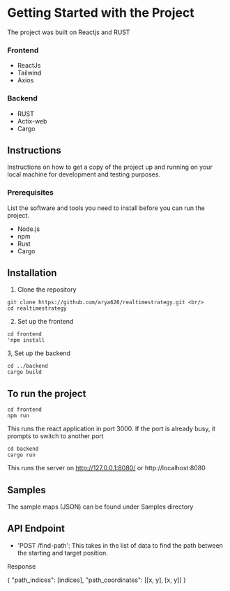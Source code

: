 # Getting Started with the Project

The project was built on Reactjs and RUST

### Frontend

- ReactJs
- Tailwind
- Axios

### Backend

- RUST
- Actix-web
- Cargo

## Instructions

Instructions on how to get a copy of the project up and running on your local machine for development and testing purposes.

### Prerequisites

List the software and tools you need to install before you can run the project.

- Node.js
- npm
- Rust
- Cargo

## Installation

1. Clone the repository

```
git clone https://github.com/arya626/realtimestrategy.git <br/>
cd realtimestrategy
```

2. Set up the frontend
```
cd frontend
'npm install
```

3, Set up the backend

```
cd ../backend
cargo build
```

## To run the project

```
cd frontend
npm run
```
This runs the react application in port 3000. If the port is already busy, it prompts to switch to another port
```
cd backend
cargo run
```

This runs the server on http://127.0.0.1:8080/ or http://localhost:8080

## Samples

The sample maps (JSON) can be found under Samples directory

## API Endpoint

- 'POST /find-path': This takes in the list of data to find the path between the starting and target position.

Response

{
"path_indices": [indices],
"path_coordinates": [[x, y], [x, y]]
}
